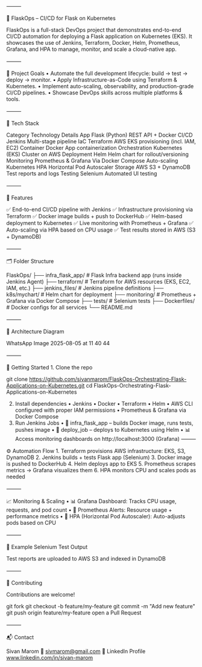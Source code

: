 ⸻

🚀 FlaskOps – CI/CD for Flask on Kubernetes

FlaskOps is a full-stack DevOps project that demonstrates end-to-end CI/CD automation for deploying a Flask application on Kubernetes (EKS). It showcases the use of Jenkins, Terraform, Docker, Helm, Prometheus, Grafana, and HPA to manage, monitor, and scale a cloud-native app.

⸻

🧩 Project Goals • Automate the full development lifecycle: build → test → deploy → monitor. • Apply Infrastructure-as-Code using Terraform & Kubernetes. • Implement auto-scaling, observability, and production-grade CI/CD pipelines. • Showcase DevOps skills across multiple platforms & tools.

⸻

🔧 Tech Stack

Category Technology Details App Flask (Python) REST API + Docker CI/CD Jenkins Multi-stage pipeline IaC Terraform AWS EKS provisioning (incl. IAM, EC2) Container Docker App containerization Orchestration Kubernetes (EKS) Cluster on AWS Deployment Helm Helm chart for rollout/versioning Monitoring Prometheus & Grafana Via Docker Compose Auto-scaling Kubernetes HPA Horizontal Pod Autoscaler Storage AWS S3 + DynamoDB Test reports and logs Testing Selenium Automated UI testing

⸻

🌟 Features

✅ End-to-end CI/CD pipeline with Jenkins ✅ Infrastructure provisioning via Terraform ✅ Docker image builds + push to DockerHub ✅ Helm-based deployment to Kubernetes ✅ Live monitoring with Prometheus + Grafana ✅ Auto-scaling via HPA based on CPU usage ✅ Test results stored in AWS (S3 + DynamoDB)

⸻

🗂️ Folder Structure

FlaskOps/ ├── infra_flask_app/ # Flask Infra backend app (runs inside Jenkins Agent) ├── terraform/ # Terraform for AWS resources (EKS, EC2, IAM, etc.) ├── jenkins_files/ # Jenkins pipeline definitions ├── k8s/mychart/ # Helm chart for deployment ├── monitoring/ # Prometheus + Grafana via Docker Compose ├── tests/ # Selenium tests ├── Dockerfiles/ # Docker configs for all services └── README.md

⸻

🧭 Architecture Diagram

WhatsApp Image 2025-08-05 at 11 40 44

⸻

🚀 Getting Started 1. Clone the repo

git clone https://github.com/sivanmarom/FlaskOps-Orchestrating-Flask-Applications-on-Kubernetes.git cd FlaskOps-Orchestrating-Flask-Applications-on-Kubernetes

2.	Install dependencies
•	Jenkins
•	Docker
•	Terraform
•	Helm
•	AWS CLI configured with proper IAM permissions
•	Prometheus & Grafana via Docker Compose
3.	Run Jenkins Jobs
•	🔧 infra_flask_app – builds Docker image, runs tests, pushes image
•	🚀 deploy_job – deploys to Kubernetes using Helm
•	📊 Access monitoring dashboards on http://localhost:3000 (Grafana)
⸻

⚙️ Automation Flow 1. Terraform provisions AWS infrastructure: EKS, S3, DynamoDB 2. Jenkins builds + tests Flask app (Selenium) 3. Docker image is pushed to DockerHub 4. Helm deploys app to EKS 5. Prometheus scrapes metrics → Grafana visualizes them 6. HPA monitors CPU and scales pods as needed

⸻

📈 Monitoring & Scaling • 📊 Grafana Dashboard: Tracks CPU usage, requests, and pod count • 📡 Prometheus Alerts: Resource usage + performance metrics • 🔁 HPA (Horizontal Pod Autoscaler): Auto-adjusts pods based on CPU

⸻

🧪 Example Selenium Test Output

Test reports are uploaded to AWS S3 and indexed in DynamoDB

⸻

🤝 Contributing

Contributions are welcome!

git fork git checkout -b feature/my-feature git commit -m "Add new feature" git push origin feature/my-feature open a Pull Request

⸻

📬 Contact

Sivan Marom 📧 sivmarom@gmail.com 
🔗 LinkedIn Profile www.linkedin.com/in/sivan-marom 
